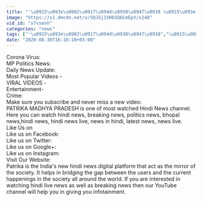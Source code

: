 ```yaml
---
title: "'\u0915\u093e\u0902\u0917\u094d\u0930\u0947\u0938 \u0915\u093e \u0905\u0927\u094d\u092f\u0915\u094d\u0937 \u0905\u0917\u0932\u0947 6 \u092e\u093e\u0939 \u092e\u0947\u0902 \u0924\u092f \u0939\u094b \u091c\u093e\u090f\u0917\u093e'"
image: "https://s1.dmcdn.net/v/SQJGj1VHb5Q6CmEpV/x240"
vid_id: "x7vsenh"
categories: "news"
tags: ["'\u0915\u093e\u0902\u0917\u094d\u0930\u0947\u0938","\u0915\u093e","\u0905\u0927\u094d\u092f\u0915\u094d\u0937"]
date: "2020-08-30T16:10:10+03:00"
---
```

Corona Virus:   <br>MP Politics News:   <br>Daily News Update:   <br>Most Popular Videos -   <br>VIRAL VIDEOS -   <br>Entertainment-    <br>Crime:    <br>Make sure you subscribe and never miss a new video:     <br>PATRIKA MADHYA PRADESH  is one of most watched Hindi News channel. Here you can watch hindi news, breaking news, politics news, bhopal news,hindi news, hindi news live, news in hindi, latest news, news live.   <br>Like Us on  <br>Like us on Facebook:   <br>Like us on Twitter:     <br>Like us on Google+:   <br>Like us on Instagram:   <br>Visit Our Website:   <br>Patrika is the India's new hindi news digital platform that act as the mirror of the society. It helps in bridging the gap between the users and the current happenings in the society all around the world. If you are interested in watching hindi live news as well as breaking news then our YouTube channel will help you in giving you infotainment.

